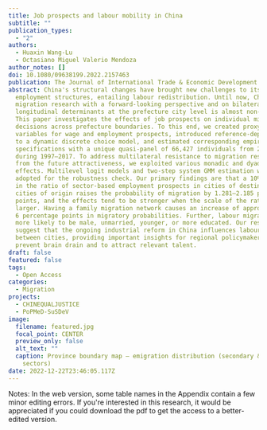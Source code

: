 ```yaml
---
title: Job prospects and labour mobility in China
subtitle: ""
publication_types:
  - "2"
authors:
  - Huaxin Wang-Lu
  - Octasiano Miguel Valerio Mendoza
author_notes: []
doi: 10.1080/09638199.2022.2157463
publication: The Journal of International Trade & Economic Development
abstract: China's structural changes have brought new challenges to its regional
  employment structures, entailing labour redistribution. Until now, Chinese
  migration research with a forward-looking perspective and on bilateral
  longitudinal determinants at the prefecture city level is almost non-existent.
  This paper investigates the effects of job prospects on individual migration
  decisions across prefecture boundaries. To this end, we created proxy
  variables for wage and employment prospects, introduced reference-dependence
  to a dynamic discrete choice model, and estimated corresponding empirical
  specifications with a unique quasi-panel of 66,427 individuals from 283 cities
  during 1997–2017. To address multilateral resistance to migration resulting
  from the future attractiveness, we exploited various monadic and dyadic fixed
  effects. Multilevel logit models and two-step system GMM estimation were
  adopted for the robustness check. Our primary findings are that a 10% increase
  in the ratio of sector-based employment prospects in cities of destination to
  cities of origin raises the probability of migration by 1.281–2.185 percentage
  points, and the effects tend to be stronger when the scale of the ratio is
  larger. Having a family migration network causes an increase of approximately
  6 percentage points in migratory probabilities. Further, labour migrants are
  more likely to be male, unmarried, younger, or more educated. Our results
  suggest that the ongoing industrial reform in China influences labour mobility
  between cities, providing important insights for regional policymakers to
  prevent brain drain and to attract relevant talent.
draft: false
featured: false
tags:
  - Open Access
categories:
  - Migration
projects:
  - CHINEQUALJUSTICE
  - PoPMeD-SuSDeV
image:
  filename: featured.jpg
  focal_point: CENTER
  preview_only: false
  alt_text: ""
  caption: Province boundary map – emigration distribution (secondary & tertiary
    sectors)
date: 2022-12-22T23:46:05.117Z
---
```

Notes: In the web version, some table names in the Appendix contain a few minor editing errors. If you're interested in this research, it would be appreciated if you could download the pdf to get the access to a better-edited version.